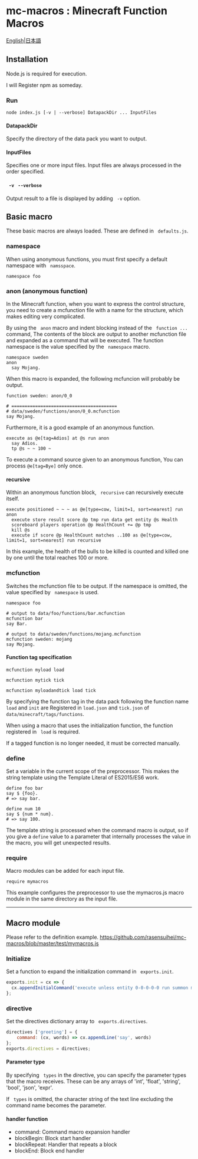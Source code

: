 # mc-macros : Minecraft Function Macros

[English](README.md)|[日本語](README.ja.md)

## Installation
Node.js is required for execution.

I will Register npm as someday.

### Run
```
node index.js [-v | --verbose] DatapackDir ... InputFiles
```

#### DatapackDir
Specify the directory of the data pack you want to output.

#### InputFiles
Specifies one or more input files. Input files are always processed in the order specified.

#### `` -v`` `` --verbose``
Output result to a file is displayed by adding `` -v`` option.

## Basic macro
These basic macros are always loaded. These are defined in `` defaults.js``.

### namespace
When using anonymous functions, you must first specify a default namespace with `` namsspace``.

```mcfunction
namespace foo
```

### anon (anonymous function)
In the Minecraft function, when you want to express the control structure, you need to create a mcfunction file with a name for the structure, which makes editing very complicated.

By using the `` anon`` macro and indent blocking instead of the `` function ...`` command,
The contents of the block are output to another mcfunction file and expanded as a command that will be executed.
The function namespace is the value specified by the `` namespace`` macro.

```mcfunction
namespace sweden
anon
  say Mojang.
```

When this macro is expanded, the following mcfuncion will probably be output.

```mcfunction
function sweden: anon/0_0

# ========================================
# data/sweden/functions/anon/0_0.mcfunction
say Mojang.
```

Furthermore, it is a good example of an anonymous function.

```mcfunction
execute as @e[tag=Adios] at @s run anon
  say Adios.
  tp @s ~ ~ 100 ~
```

To execute a command source given to an anonymous function,
You can process `` @e[tag=Bye] `` only once.

#### recursive
Within an anonymous function block, `` recursive`` can recursively execute itself.
```mcfunction
execute positioned ~ ~ ~ as @e[type=cow, limit=1, sort=nearest] run anon
  execute store result score @p tmp run data get entity @s Health
  scoreboard players operation @p HealthCount += @p tmp
  kill @s
  execute if score @p HealthCount matches ..100 as @e[type=cow, limit=1, sort=nearest] run recursive
```

In this example, the health of the bulls to be killed is counted and killed one by one until the total reaches 100 or more.

### mcfunction
Switches the mcfunction file to be output.
If the namespace is omitted, the value specified by `` namespace`` is used.

```mcfunction
namespace foo

# output to data/foo/functions/bar.mcfunction
mcfunction bar
say Bar.

# output to data/sweden/functions/mojang.mcfunction
mcfunction sweden: mojang
say Mojang.
```

#### Function tag specification
```mcfunction
mcfunction myload load

mcfunction mytick tick

mcfunction myloadandtick load tick

```
By specifying the function tag in the data pack following the function name
 ``load`` and ``init`` are
Registered in ``load.json`` and ``tick.json`` of ``data/minecraft/tags/functions``.

When using a macro that uses the initialization function, the function registered in `` load`` is required.

If a tagged function is no longer needed, it must be corrected manually.

### define
Set a variable in the current scope of the preprocessor.
This makes the string template using the Template Literal of ES2015/ES6 work.

```mcfunction
define foo bar
say $ {foo}.
# => say bar.

define num 10
say $ {num * num}.
# => say 100.
```

The template string is processed when the command macro is output, so if you give a ``define`` value to a parameter that internally processes the value in the macro, you will get unexpected results.

### require
Macro modules can be added for each input file.

```mcfunction
require mymacros
```

This example configures the preprocessor to use the mymacros.js macro module in the same directory as the input file.

---
## Macro module

Please refer to the definition example.
https://github.com/rasensuihei/mc-macros/blob/master/test/mymacros.js

### Initialize
Set a function to expand the initialization command in `` exports.init``.

```javascript
exports.init = cx => {
  cx.appendInitialCommand('execute unless entity 0-0-0-0-0 run summon minecraft:armor_stand ~ ~ ~ {UUIDMost: 0L, UUIDLeast: 0L, Marker: 1b}');
};
```

### directive
Set the directives dictionary array to `` exports.directives``.

```javascript
directives ['greeting'] = {
    command: (cx, words) => cx.appendLine('say', words)
};
exports.directives = directives;
```

#### Parameter type
By specifying `` types`` in the directive, you can specify the parameter types that the macro receives.
These can be any arrays of 'int', 'float', 'string', 'bool', 'json', 'expr'.

If `` types`` is omitted, the character string of the text line excluding the command name becomes the parameter.

#### handler function
* command: Command macro expansion handler
* blockBegin: Block start handler
* blockRepeat: Handler that repeats a block
* blockEnd: Block end handler
